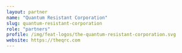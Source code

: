 ```yaml
---
layout: partner
name: "Quantum Resistant Corporation"
slug: quantum-resistant-corporation
role: "partners"
profile: /img/feat-logos/the-quantum-resistant-corporation.svg
website: https://theqrc.com
---
```


